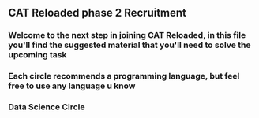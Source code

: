 ## CAT Reloaded phase 2 Recruitment
### Welcome to the next step in joining CAT Reloaded, in this file you'll find the suggested material that you'll need to solve the upcoming task
### Each circle recommends a programming language, but feel free to use any language u know

### Data Science Circle
